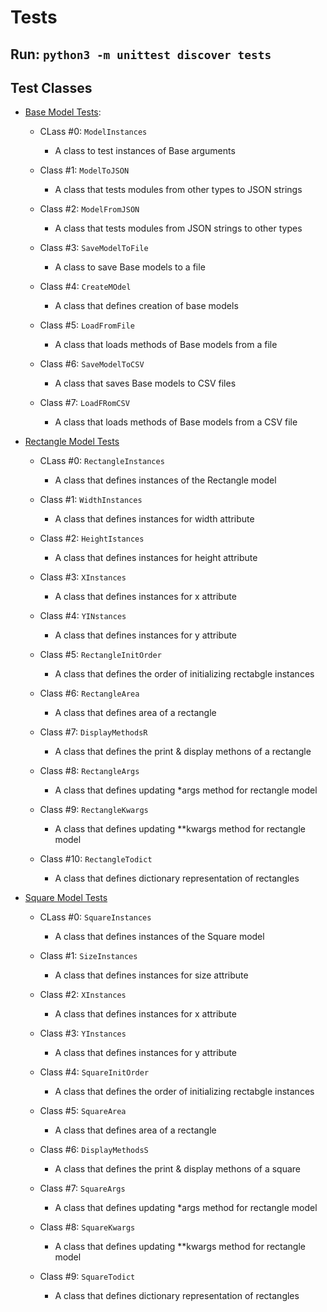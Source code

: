 # Tests

## Run: `python3 -m unittest discover tests`

## Test Classes

* [Base Model Tests](./test_base.py):

	* CLass #0: `ModelInstances`
		* A class to test instances of Base arguments

	* Class #1: `ModelToJSON`
		* A class that tests modules from other types to JSON strings

	* Class #2: `ModelFromJSON`
		* A class that tests modules from JSON strings to other types

	* Class #3: `SaveModelToFile`
		* A class to save Base models to a file

	* Class #4: `CreateMOdel`
		* A class that defines creation of base models

	* Class #5: `LoadFromFile`
		* A class that loads methods of Base models from a file

	* Class #6: `SaveModelToCSV`
		* A class that saves Base models to CSV files

	* Class #7: `LoadFRomCSV`
		* A class that loads methods of Base models from a CSV file


* [Rectangle Model Tests](./test_rectangle.py)

	* CLass #0: `RectangleInstances`
		* A class that defines instances of the Rectangle model

	* Class #1: `WidthInstances`
		* A class that defines instances for width attribute

	* Class #2: `HeightIstances`
		* A class that defines instances for height attribute

	* Class #3: `XInstances`
		* A class that defines instances for x attribute

	* Class #4: `YINstances`
		* A class that defines instances for y attribute

	* Class #5: `RectangleInitOrder`
		* A class that defines the order of initializing rectabgle instances

	* Class #6: `RectangleArea`
		* A class that defines area of a rectangle

	* Class #7: `DisplayMethodsR`
		* A class that defines the print & display methons of a rectangle

	* Class #8: `RectangleArgs`
		* A class that defines updating *args method for rectangle model

	* Class #9: `RectangleKwargs`
		* A class that defines updating **kwargs method for rectangle model

	* Class #10: `RectangleTodict`
		* A class that defines dictionary representation of rectangles


* [Square Model Tests](./test_square.py)

	* CLass #0: `SquareInstances`
		* A class that defines instances of the Square model

	* Class #1: `SizeInstances`
		* A class that defines instances for size attribute

	* Class #2: `XInstances`
		* A class that defines instances for x attribute

	* Class #3: `YInstances`
		* A class that defines instances for y attribute

	* Class #4: `SquareInitOrder`
		* A class that defines the order of initializing rectabgle instances

	* Class #5: `SquareArea`
		* A class that defines area of a rectangle

	* Class #6: `DisplayMethodsS`
		* A class that defines the print & display methons of a square

	* Class #7: `SquareArgs`
		* A class that defines updating *args method for rectangle model

	* Class #8: `SquareKwargs`
		* A class that defines updating **kwargs method for rectangle model

	* Class #9: `SquareTodict`
		* A class that defines dictionary representation of rectangles
